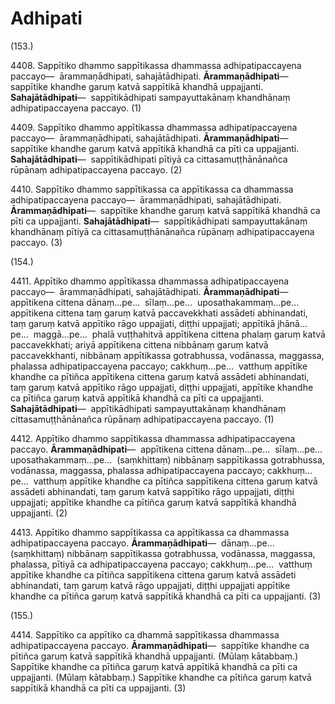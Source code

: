 # Adhipati

(153.)

4408\. Sappītiko dhammo sappītikassa dhammassa adhipatipaccayena paccayo—  ārammaṇādhipati, sahajātādhipati. **Ārammaṇādhipati**—  sappītike khandhe garuṃ katvā sappītikā khandhā uppajjanti. **Sahajātādhipati**—  sappītikādhipati sampayuttakānaṃ khandhānaṃ adhipatipaccayena paccayo. (1)

4409\. Sappītiko dhammo appītikassa dhammassa adhipatipaccayena paccayo—  ārammaṇādhipati, sahajātādhipati. **Ārammaṇādhipati**—  sappītike khandhe garuṃ katvā appītikā khandhā ca pīti ca uppajjanti. **Sahajātādhipati**—  sappītikādhipati pītiyā ca cittasamuṭṭhānānañca rūpānaṃ adhipatipaccayena paccayo. (2)

4410\. Sappītiko dhammo sappītikassa ca appītikassa ca dhammassa adhipatipaccayena paccayo—  ārammaṇādhipati, sahajātādhipati. **Ārammaṇādhipati**—  sappītike khandhe garuṃ katvā sappītikā khandhā ca pīti ca uppajjanti. **Sahajātādhipati**—  sappītikādhipati sampayuttakānaṃ khandhānaṃ pītiyā ca cittasamuṭṭhānānañca rūpānaṃ adhipatipaccayena paccayo. (3)

(154.)

4411\. Appītiko dhammo appītikassa dhammassa adhipatipaccayena paccayo—  ārammaṇādhipati, sahajātādhipati. **Ārammaṇādhipati**—  appītikena cittena dānaṃ…pe…  sīlaṃ…pe…  uposathakammaṃ…pe…  appītikena cittena taṃ garuṃ katvā paccavekkhati assādeti abhinandati, taṃ garuṃ katvā appītiko rāgo uppajjati, diṭṭhi uppajjati; appītikā jhānā…pe…  maggā…pe…  phalā vuṭṭhahitvā appītikena cittena phalaṃ garuṃ katvā paccavekkhati; ariyā appītikena cittena nibbānaṃ garuṃ katvā paccavekkhanti, nibbānaṃ appītikassa gotrabhussa, vodānassa, maggassa, phalassa adhipatipaccayena paccayo; cakkhuṃ…pe…  vatthuṃ appītike khandhe ca pītiñca appītikena cittena garuṃ katvā assādeti abhinandati, taṃ garuṃ katvā appītiko rāgo uppajjati, diṭṭhi uppajjati, appītike khandhe ca pītiñca garuṃ katvā appītikā khandhā ca pīti ca uppajjanti. **Sahajātādhipati**—  appītikādhipati sampayuttakānaṃ khandhānaṃ cittasamuṭṭhānānañca rūpānaṃ adhipatipaccayena paccayo. (1)

4412\. Appītiko dhammo sappītikassa dhammassa adhipatipaccayena paccayo. **Ārammaṇādhipati**—  appītikena cittena dānaṃ…pe…  sīlaṃ…pe…  uposathakammaṃ…pe…  (saṃkhittaṃ) nibbānaṃ sappītikassa gotrabhussa, vodānassa, maggassa, phalassa adhipatipaccayena paccayo; cakkhuṃ…pe…  vatthuṃ appītike khandhe ca pītiñca sappītikena cittena garuṃ katvā assādeti abhinandati, taṃ garuṃ katvā sappītiko rāgo uppajjati, diṭṭhi uppajjati; appītike khandhe ca pītiñca garuṃ katvā sappītikā khandhā uppajjanti. (2)

4413\. Appītiko dhammo sappītikassa ca appītikassa ca dhammassa adhipatipaccayena paccayo. **Ārammaṇādhipati**—  dānaṃ…pe…  (saṃkhittaṃ) nibbānaṃ sappītikassa gotrabhussa, vodānassa, maggassa, phalassa, pītiyā ca adhipatipaccayena paccayo; cakkhuṃ…pe…  vatthuṃ appītike khandhe ca pītiñca sappītikena cittena garuṃ katvā assādeti abhinandati, taṃ garuṃ katvā rāgo uppajjati, diṭṭhi uppajjati appītike khandhe ca pītiñca garuṃ katvā sappītikā khandhā ca pīti ca uppajjanti. (3)

(155.)

4414\. Sappītiko ca appītiko ca dhammā sappītikassa dhammassa adhipatipaccayena paccayo. **Ārammaṇādhipati**—  sappītike khandhe ca pītiñca garuṃ katvā sappītikā khandhā uppajjanti. (Mūlaṃ kātabbaṃ.) Sappītike khandhe ca pītiñca garuṃ katvā appītikā khandhā ca pīti ca uppajjanti. (Mūlaṃ kātabbaṃ.) Sappītike khandhe ca pītiñca garuṃ katvā sappītikā khandhā ca pīti ca uppajjanti. (3)
